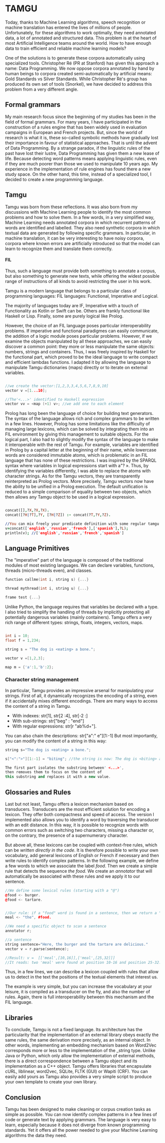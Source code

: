 # TAMGU

Today, thanks to Machine Learning algorithms, speech recognition or machine translation has entered the lives of millions of people. Unfortunately, for these algorithms to work optimally, they need annotated data, a lot of annotated and structured data.
This problem is at the heart of most Artificial Intelligence teams around the world. How to have enough data to train efficient and reliable machine learning models?

One of the solutions is to generate these corpora automatically using specialized tools. Christopher Ré (PR at Stanford) has given this approach a name: Data Programming. We now oppose corpora annotated by hand by human beings to corpora created semi-automatically by artificial means: Gold Standards vs Silver Standards. 
While Christopher Ré's group has produced its own set of tools (Snorkel), we have decided to address this problem from a very different angle. 

## Formal grammars

My main research focus since the beginning of my studies has been in the field of formal grammars. For many years, I have participated in the construction of a rules engine that has been widely used in evaluation campaigns in European and French projects. But, since the world of research is what it is, these so-called symbolic methods have gradually lost their importance in favour of statistical approaches. That is until the advent of Data Programming. By a strange paradox, if the linguistic rules of the past have lost their lustre, Data Programming has given them a new lease of life. Because detecting word patterns means applying linguistic rules, even if they are much poorer than those we used to manipulate 10 years ago. My experience in the implementation of rule engines has found there a new study space. On the other hand, this time, instead of a specialized tool, I decided to create a new programming language.

## Tamgu

Tamgu was born from these reflections. It was also born from my discussions with Machine Learning people to identify the most common problems and how to solve them. In a few words, in a very simplified way, Machine Learning needs annotated corpora in which recurrent patterns of words are identified and labelled. They also need synthetic corpora in which textual data are generated by following specific grammars. In particular, in machine translation, it can be very interesting to have noisy corpora, corpora where known errors are artificially introduced so that the model can learn to recognize them and translate them correctly.

#### FIL

Thus, such a language must provide both something to annotate a corpus, but also something to generate new texts, while offering the widest possible range of instructions of all kinds to avoid restricting the user in his work.

Tamgu is a modern language that belongs to a particular class of programming languages: FIL languages: Functional, Imperative and Logical.

The majority of languages today are IF, Imperative with a touch of Functionality as Kotlin or Swift can be. Others are frankly functional like Haskell or Lisp. Finally, some are purely logical like Prolog.

However, the choice of an FIL language poses particular interoperability problems. If imperative and functional paradigmes can easily communicate, the addition of a logic module poses particular problems. However, if we examine the objects manipulated by all these approaches, we can easily discover a common point: they more or less manipulate the same objects: numbers, strings and containers. Thus, I was freely inspired by Haskell for the functional part, which proved to be the ideal language to write compact and efficient lambdas functions. I adapted it by allowing the language to manipulate Tamgu dictionaries (maps) directly or to iterate on external variables.

```C++

//we create the vector:[1,2,3,3,4,5,6,7,8,9,10] 
vector v =[1...10];

//The'<...>' identified to Haskell expression
vector vv = <map (+1) v>; //we add one to each element

```
Prolog has long been the language of choice for building text generators. The syntax of the language allows rich and complex grammars to be written in a few lines. However, Prolog has some limitations like the difficulty of managing large lexicons, which can be solved by integrating them into an FIL environment by giving this management to suitable objects. For the logical part, I also had to slightly modify the syntax of the language to make it interoperable with the rest of Tamgu. For example, variables are identified in Prolog by a capital letter at the beginning of their name, while lowercase words are considered immutable atoms, which is problematic in an FIL language that has none of these restrictions. I was inspired by the SPARQL syntax where variables in logical expressions start with a"? ». Thus, by identifying the variables differently, I was able to replace the atoms with character strings. As for the Tamgu vectors, they are transparently reinterpreted as Prolog vectors. More precisely, Tamgu vectors now have the ability to be unified in a Prolog execution. The default unification is reduced to a simple comparison of equality between two objects, which then allows any Tamgu object to be used in a logical expression. 

```PROLOG

concat([],?X,?X,?X).
concat([?H|?T],?Y, [?H|?Z]) :- concat(?T,?Y,?Z).

//You can mix freely your predicate definition with some regular tamgu code
v=concat(['english','russian','french'],['spanish'],?L);
println(v); //['english','russian','french','spanish']

```

## Language Primitives

The "imperative" part of the language is composed of the traditional modules of most existing languages. We can declare variables, functions, threads (micro-threads even), and classes. 

```C++
function callme(int i, string s) {...}

thread mythread(int i, string u) {...}

frame test {...}
```

Unlike Python, the language requires that variables be declared with a type. I also tried to simplify the handling of threads by implicitly protecting all potentially dangerous variables (mainly containers). Tamgu offers a very rich range of different types: strings, floats, integers, vectors, maps. 

```C++

int i = 10;
float f = 1,234;

string s = "The dog is <eating> a bone.";

vector v =[1,2,3];

map m = {'a':1,'b':2};

``` 

### Character string management

In particular, Tamgu provides an impressive arsenal for manipulating your strings. First of all, it dynamically recognizes the encoding of a string, even if it accidentally mixes different encodings.
There are many ways to access the content of a string in Tamgu.

* With indexes: str[1], str[2 :4], str[-2 :]
* With sub-strings: str["beg" : "end"]
* With regular expressions: str[r "ab%d+"].

You can also chain the descriptions: str["a":" e"][1:-1]
But most importantly, you can modify the content of a string in this way:

```C++
string s="The dog is <eating> a bone.";

s["<":">"][1:-1] = "biting"; //the string is now: The dog is <biting> a bone.

The first part isolates the substring between' <...>', 
then removes them to focus on the content of
this substring and replaces it with a new value.
```
## Glossaries and Rules

Last but not least, Tamgu offers a lexicon mechanism based on transducers. Transducers are the most efficient solution for encoding a lexicon. They offer both compactness and speed of access. The version I implemented also allows you to identify a word by traversing the transducer with an edit distance. In this way, it is possible to recognize words with common errors such as switching two characters, missing a character or, on the contrary, the presence of a supernumerary character. 

But above all, these lexicons can be coupled with context-free rules, which can be _written directly in the code_. It is therefore possible to write your own vocabulary, add general lexicons of English or French if necessary and then write rules to identify complex patterns. In the following example, we define a few words to which we associate the label _food_. Then we create a simple rule that detects the sequence _the food_. We create an _annotator_ that will automatically be associated with these rules and we apply it to our sentence.


```C++
//We define some lexical rules (starting with a "@")
@food <- burger.
@food <- tartare.


//Our rule: if a "food" word is found in a sentence, then we return a "meal" label 
meal <- "the", #food.

//We need a specific object to scan a sentence
annotator r;

//a sentence
string sentence="Here, the burger and the tartare are delicious."
vector v = r.parse(sentence); 

//Result: v =  [['meal',[10,16]],['meal',[25,32]]]
//It reads: two 'meal' were found at position 10-16 and position 25-32...
```

Thus, in a few lines, we can describe a lexicon coupled with rules that allow us to detect in the text the positions of the textual elements that interest us.

The example is very simple, but you can increase the vocabulary at your leisure, it is compiled as a transducer on the fly, and also the number of rules. Again, there is full interoperability between this mechanism and the FIL language.

## Libraries

To conclude, Tamgu is not a fixed language. Its architecture has the particularity that the implementation of an external library obeys exactly the same rules, the same derivation more precisely, as an internal object. In other words, implementing an embedding mechanism based on Word2Vec corresponds more or less to the implementation of the _string type. Unlike Java or Python, which only allow the implementation of external methods, there is a direct correspondence between a Tamgu object and its implementation as a C++ object. 
Tamgu offers libraries that encapsulate cURL, liblinear, word2vec, SQLite, FLTK (GUI) or Wapiti (CRF). You can easily add yours as Tamgu also provides a very simple script to produce your own template to create your own library.
## Conclusion

Tamgu has been designed to make cleaning or corpus creation tasks as simple as possible. You can now identify complex patterns in a few lines of code or generate text by applying grammars. The language is very easy to learn, especially because it does not diverge from known programming standards. Yet it offers all the power needed to give your Machine Learning algorithms the data they need.


